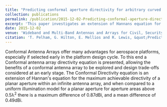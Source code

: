 ```yaml
---
title: "Predicting conformal aperture directivity for arbitrary curved surfaces"
collection: publications
permalink: /publication/2015-12-02-Predicting-conformal-aperture-directivity-for-arbitrary-curved-surfaces
excerpt: 'This paper investigates an extension of Hannans equation for the maximum achievable directivity of a planar aperture'
date: 2015-12-02
venue: 'Wideband and Multi-Band Antennas and Arrays for Civil, Security and Military Applications'
citation: 'T. Pelham, G. Hilton, E. Mellios and R. Lewis, &quot;Predicting conformal aperture directivity for arbitrary curved surfaces,&quot; Wideband and Multi-Band Antennas and Arrays for Civil, Security & Military Applications, London, 2015, pp. 1-3, doi: 10.1049/ic.2015.0147.'
---
```

Conformal Antenna Arrays offer many advantages for aerospace platforms, especially if selected early in the platform design cycle. To this end a Conformal antenna array directivity equation is presented, allowing the benefits of a conformal antenna array to be explored and design trade-offs considered at an early stage. The Conformal Directivity equation is an extension of Hannan's equation for the maximum achievable directivity of a planar aperture within an infinite antenna array, and when compared to a uniform illumination model for a planar aperture for aperture areas above 0.5λ<sup>2</sup> there is a maximum difference of 0.87dBi, and a mean difference of 0.49dBi.
